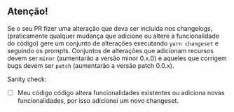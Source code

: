 ## Atenção!

Se o seu PR fizer uma alteração que deva ser incluída nos changelogs, (praticamente qualquer mudança que adicione ou altere a funcionalidade do código) gere um conjunto de alterações executando `yarn changeset` e seguindo os prompts. Conjuntos de alterações que adicionam recursos devem ser `minor` (aumentarão a versão minor 0.x.0) e aqueles que corrigem bugs devem ser `patch` (aumentarão a versão patch 0.0.x).

Sanity check:

- [ ] Meu código código altera funcionalidades existentes ou adiciona novas funcionalidades, por isso adicionei um novo changeset.
